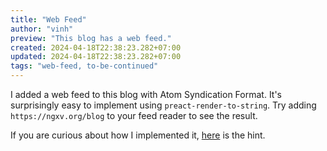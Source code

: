 ```yaml
---
title: "Web Feed"
author: "vinh"
preview: "This blog has a web feed."
created: 2024-04-18T22:38:23.282+07:00
updated: 2024-04-18T22:38:23.282+07:00
tags: "web-feed, to-be-continued"
---
```


I added a web feed to this blog with Atom Syndication Format. It's surprisingly
easy to implement using `preact-render-to-string`. Try adding
`https://ngxv.org/blog` to your feed reader to see the result.

If you are curious about how I implemented it,
[here](https://github.com/cavoirom/nxv/commit/e1664824ca9adfba57f58616c32be7bc3872b2b0#diff-7394924fe7405cc84cd750f2c2f4b721ccd606242dacc0cd611232b6a1af24c7)
is the hint.
